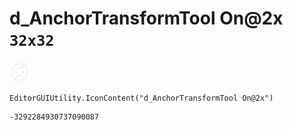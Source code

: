 # d_AnchorTransformTool On@2x `32x32`
<img src="/img/d_AnchorTransformTool%20On@2x.png" width=32 height=32>

``` CSharp
EditorGUIUtility.IconContent("d_AnchorTransformTool On@2x")
```
```
-3292284930737090087
```
